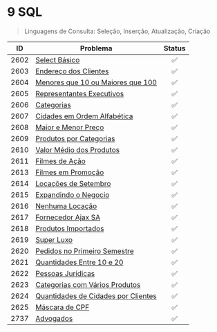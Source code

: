 # 9 SQL

>Linguagens de Consulta: Seleção, Inserção, Atualização, Criação

|ID|Problema|Status|
|-|-|:-:|
|2602|[Select Básico](https://github.com/JefersonMelo/01-URI/tree/master/09-SQL/URI-2602)|:white_check_mark:|
|2603|[Endereço dos Clientes](https://github.com/JefersonMelo/01-URI/tree/master/09-SQL/URI-2603)|:white_check_mark:|
|2604|[Menores que 10 ou Maiores que 100](https://github.com/JefersonMelo/01-URI/tree/master/09-SQL/URI-2604)|:white_check_mark:|
|2605|[Representantes Executivos](https://github.com/JefersonMelo/01-URI/tree/master/09-SQL/URI-2605)|:white_check_mark:|
|2606|[Categorias](https://github.com/JefersonMelo/01-URI/tree/master/09-SQL/URI-2606)|:white_check_mark:|
|2607|[Cidades em Ordem Alfabética](https://github.com/JefersonMelo/01-URI/tree/master/09-SQL/URI-2607)|:white_check_mark:|
|2608|[Maior e Menor Preço](https://github.com/JefersonMelo/01-URI/tree/master/09-SQL/URI-2608)|:white_check_mark:|
|2609|[Produtos por Categorias](https://github.com/JefersonMelo/01-URI/tree/master/09-SQL/URI-2609)|:white_check_mark:|
|2610|[Valor Médio dos Produtos](https://github.com/JefersonMelo/01-URI/tree/master/09-SQL/URI-2610)|:white_check_mark:|
|2611|[Filmes de Ação](https://github.com/JefersonMelo/01-URI/tree/master/09-SQL/URI-2611)|:white_check_mark:|
|2613|[Filmes em Promoção](https://github.com/JefersonMelo/01-URI/tree/master/09-SQL/URI-2613)|:white_check_mark:|
|2614|[Locações de Setembro](https://github.com/JefersonMelo/01-URI/tree/master/09-SQL/URI-2614)|:white_check_mark:|
|2615|[Expandindo o Negocio](https://github.com/JefersonMelo/01-URI/tree/master/09-SQL/URI-2615)|:white_check_mark:|
|2616|[Nenhuma Locação](https://github.com/JefersonMelo/01-URI/tree/master/09-SQL/URI-2616)|:white_check_mark:|
|2617|[Fornecedor Ajax SA](https://github.com/JefersonMelo/01-URI/tree/master/09-SQL/URI-2617)|:white_check_mark:|
|2618|[Produtos Importados](https://github.com/JefersonMelo/01-URI/tree/master/09-SQL/URI-2618)|:white_check_mark:|
|2619|[Super Luxo](https://github.com/JefersonMelo/01-URI/tree/master/09-SQL/URI-2619)|:white_check_mark:|
|2620|[Pedidos no Primeiro Semestre](https://github.com/JefersonMelo/01-URI/tree/master/09-SQL/URI-2620)|:white_check_mark:|
|2621|[Quantidades Entre 10 e 20](https://github.com/JefersonMelo/01-URI/tree/master/09-SQL/URI-2621)|:white_check_mark:|
|2622|[Pessoas Jurídicas](https://github.com/JefersonMelo/01-URI/tree/master/09-SQL/URI-2622)|:white_check_mark:|
|2623|[Categorias com Vários Produtos](https://github.com/JefersonMelo/01-URI/tree/master/09-SQL/URI-2623)|:white_check_mark:|
|2624|[Quantidades de Cidades por Clientes](https://github.com/JefersonMelo/01-URI/tree/master/09-SQL/URI-2624)|:white_check_mark:|
|2625|[Máscara de CPF](https://github.com/JefersonMelo/01-URI/tree/master/09-SQL/URI-2625)|:white_check_mark:|
|2737|[Advogados](https://github.com/JefersonMelo/01-URI/tree/master/09-SQL/URI-2737)|:white_check_mark:|
